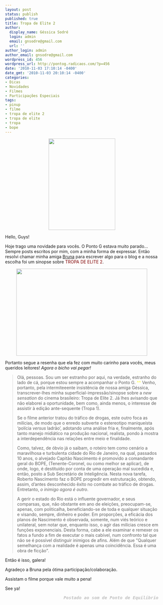 ```yaml
---
layout: post
status: publish
published: true
title: Tropa de Elite 2
author:
  display_name: Géssica Sodré
  login: admin
  email: gnsodre@gmail.com
  url: ''
author_login: admin
author_email: gnsodre@gmail.com
wordpress_id: 456
wordpress_url: http://pontog.radicaos.com/?p=456
date: '2010-11-03 17:10:14 -0400'
date_gmt: '2010-11-03 20:10:14 -0400'
categories:
- Dicas
- Novidades
- Filmes
- Participações Especiais
tags:
- pinup
- filme
- tropa de elite 2
- tropa de elite
- tropa
- bope
---
```

<p style="text-align: center;"><a href="http://contigo.abril.com.br/blog/shuffle/2010/06/29/novas-imagens-de-tropa-de-elite-2/"></a><a href="http://pontog.radicaos.com/wp-content/uploads/2010/11/PinUp_8.png"><img class="aligncenter size-medium wp-image-457" title="PinUp_8" src="http://pontog.radicaos.com/wp-content/uploads/2010/11/PinUp_8-219x300.png" alt="" width="219" height="300" /></a></p>
<p>Hello, Guys!</p>
<p>Hoje trago uma novidade para vocês. O Ponto G estava muito parado... Sempre posts escritos por mim, com a minha forma de expressar. Então resolvi chamar minha amiga <span style="color: #ff6600;"><a title="Perfil da Bruna" href="http://www.orkut.com.br/Main#Profile?uid=15308675813206205724" target="_blank">Bruna</a></span> para escrever algo para o blog e a nossa escolha foi um sinopse sobre <span style="color: #800000;">TROPA DE ELITE 2</span>.</p>
<p style="text-align: center;"><img class="aligncenter" title="Tropa de Elite " src="http://contigo.abril.com.br/blog/shuffle/files/2010/06/Wagner-Moura_Tropa-2_por-Bento-Marzo-1024x682.jpg" alt="" width="430" height="286" /></p>
<p>Portanto segue a resenha que ela fez com muito carinho para vocês, meus queridos leitores! <em>Agora o bicho vai pegar!</em></p>
<blockquote><p>Olá, pessoas. Sou um ser estranho por aqui, na verdade, estranho do lado de cá, porque estou sempre a acompanhar o Ponto G. <span style="color: #ffff00;">^^ </span>Venho, portanto, pela intermiteeente insistência de nossa amiga Géssica, transcrever-lhes minha superficial-impressão/sinopse sobre a <em>new sensation</em> do cinema brasileiro: Tropa de Elite 2. Já lhes avisando que não elaborei a oportunidade, bem como, ainda menos, o interesse de assistir à edição ante-sequente (Tropa 1).</p>
<p>Se o filme anterior tratou do tráfico de drogas, este outro foca as milícias, de modo que o enredo subverte o estereotipo maniqueísta ‘polícia <em>versus</em> ladrão’, adotando uma análise fria e, finalmente, após tanto manejo midiático na produção nacional, realista, pondo à mostra a interdependência nas relações entre meio e finalidade.</p>
<p>Como, talvez, de óbvio já o saibam, o roteiro tem como cenário a maravilhosa e turbulenta cidade do Rio de Janeiro, na qual, passados 10 anos, o alvejado Capitão Nascimento é promovido a comandante geral do BOPE, (Tenente-Coronel, ou como melhor se aplicar), de onde, logo, é destituído por conta de uma operação mal sucedida e, então, posto a Sub Secretário de Inteligência. Nesta nova tarefa, Roberto Nascimento faz o BOPE progredir em estruturação, obtendo, assim, d’antes desconhecido êxito no combate ao tráfico de drogas. Entretanto, <em>o inimigo agora é outro</em>.</p>
<p>A gerir o estado do Rio está o influente governador, e seus comparsas, que, não obstante em ano de eleições, preocupam-se, apenas, com politicalha, beneficiando-se de toda e qualquer situação e visando, sempre, dinheiro e poder. Em proporções, a eficácia dos planos de Nascimento é observada, somente, num viés teórico e unilateral, sem notar que, enquanto isso, o agir das milícias cresce em funções exponenciais. Desta forma, cabe a ele examinar e remexer os fatos a fundo a fim de executar o mais cabível, num confronto tal que não se é possível distinguir inimigos de afins. Além de que "Qualquer semelhança com a realidade é apenas uma coincidência. Essa é uma obra de ficção".</p>
</blockquote>
<p>Então é isso, galera!</p>
<p>Agradeço a Bruna pela ótima participação/colaboração.</p>
<p>Assistam o filme porque vale muito a pena!</p>
<p>See ya!</p>
<pre style="text-align: right;"><span style="color: #888888;"><span style="color: #c0c0c0;"><em><strong>Postado ao som de Ponto de Equilíbrio</strong></em></span></span></pre>
